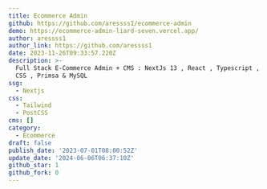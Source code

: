 ```yaml
---
title: Ecommerce Admin
github: https://github.com/aressss1/ecommerce-admin
demo: https://ecommerce-admin-liard-seven.vercel.app/
author: aressss1
author_link: https://github.com/aressss1
date: 2023-11-26T09:33:57.220Z
description: >-
  Full Stack E-Commerce Admin + CMS : NextJs 13 , React , Typescript , Tailwind
  CSS , Primsa & MySQL
ssg:
  - Nextjs
css:
  - Tailwind
  - PostCSS
cms: []
category:
  - Ecommerce
draft: false
publish_date: '2023-07-01T08:00:52Z'
update_date: '2024-06-06T06:37:10Z'
github_star: 1
github_fork: 0
---
```


